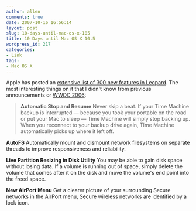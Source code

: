 ```yaml
---
author: allen
comments: true
date: 2007-10-16 16:56:14
layout: post
slug: 10-days-until-mac-os-x-105
title: 10 Days until Mac OS X 10.5
wordpress_id: 217
categories:
- Link
tags:
- Mac OS X
---
```


Apple has posted an [extensive list of 300 new features in Leopard](http://www.apple.com/macosx/features/300.html). The most interesting things on it that I didn't know from previous announcements or [WWDC 2006](http://www.antipode.ca/2006/report-from-wwdc-2006/):


> **Automatic Stop and Resume**
Never skip a beat. If your Time Machine backup is interrupted — because you took your portable on the road or put your Mac to sleep — Time Machine will simply stop backing up. When you reconnect to your backup drive again, TIme Machine automatically picks up where it left off.

**AutoFS**
Automatically mount and dismount network filesystems on separate threads to improve responsiveness and reliability.

**Live Partition Resizing in Disk Utility**
You may be able to gain disk space without losing data. If a volume is running out of space, simply delete the volume that comes after it on the disk and move the volume's end point into the freed space.

**New AirPort Menu**
Get a clearer picture of your surrounding Secure networks in the AirPort menu, Secure wireless networks are identified by a lock icon.
